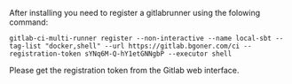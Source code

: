 After installing you need to register a gitlabrunner using the folowing command:

```gitlab-ci-multi-runner register --non-interactive --name local-sbt --tag-list "docker,shell" --url https://gitlab.bgoner.com/ci --registration-token sYNq6M-Q-hY1etGNNgbP --executor shell```

Please get the registration token from the Gitlab web interface.
